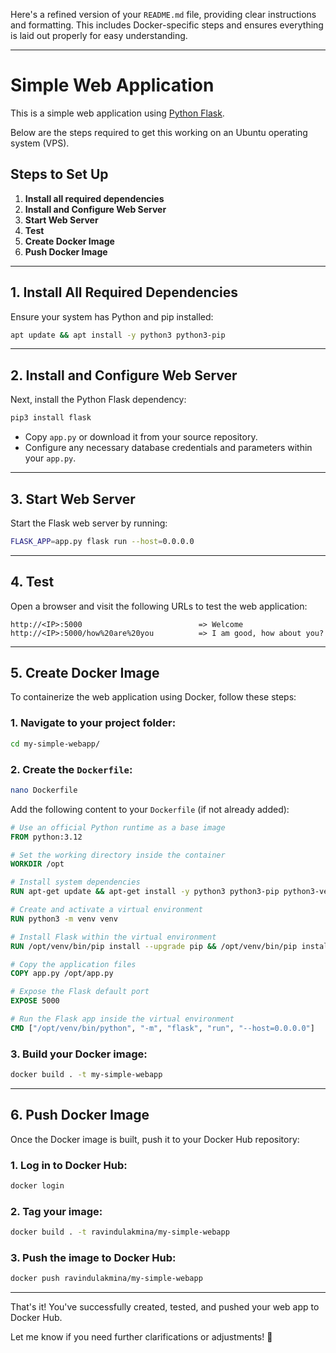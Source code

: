 Here's a refined version of your `README.md` file, providing clear instructions and formatting. This includes Docker-specific steps and ensures everything is laid out properly for easy understanding.

---

# Simple Web Application

This is a simple web application using [Python Flask](http://flask.pocoo.org/).

Below are the steps required to get this working on an Ubuntu operating system (VPS).

## Steps to Set Up

1. **Install all required dependencies**
2. **Install and Configure Web Server**
3. **Start Web Server**
4. **Test**
5. **Create Docker Image**
6. **Push Docker Image**

---

## 1. Install All Required Dependencies

Ensure your system has Python and pip installed:

```bash
apt update && apt install -y python3 python3-pip
```

---

## 2. Install and Configure Web Server

Next, install the Python Flask dependency:

```bash
pip3 install flask
```

- Copy `app.py` or download it from your source repository.
- Configure any necessary database credentials and parameters within your `app.py`.

---

## 3. Start Web Server

Start the Flask web server by running:

```bash
FLASK_APP=app.py flask run --host=0.0.0.0
```

---

## 4. Test

Open a browser and visit the following URLs to test the web application:

```
http://<IP>:5000                          => Welcome
http://<IP>:5000/how%20are%20you          => I am good, how about you?
```

---

## 5. Create Docker Image

To containerize the web application using Docker, follow these steps:

### 1. Navigate to your project folder:

```bash
cd my-simple-webapp/
```

### 2. Create the `Dockerfile`:

```bash
nano Dockerfile
```

Add the following content to your `Dockerfile` (if not already added):

```dockerfile
# Use an official Python runtime as a base image
FROM python:3.12

# Set the working directory inside the container
WORKDIR /opt

# Install system dependencies
RUN apt-get update && apt-get install -y python3 python3-pip python3-venv

# Create and activate a virtual environment
RUN python3 -m venv venv

# Install Flask within the virtual environment
RUN /opt/venv/bin/pip install --upgrade pip && /opt/venv/bin/pip install flask

# Copy the application files
COPY app.py /opt/app.py

# Expose the Flask default port
EXPOSE 5000

# Run the Flask app inside the virtual environment
CMD ["/opt/venv/bin/python", "-m", "flask", "run", "--host=0.0.0.0"]
```

### 3. Build your Docker image:

```bash
docker build . -t my-simple-webapp
```

---

## 6. Push Docker Image

Once the Docker image is built, push it to your Docker Hub repository:

### 1. Log in to Docker Hub:

```bash
docker login
```

### 2. Tag your image:

```bash
docker build . -t ravindulakmina/my-simple-webapp
```

### 3. Push the image to Docker Hub:

```bash
docker push ravindulakmina/my-simple-webapp
```

---

That's it! You've successfully created, tested, and pushed your web app to Docker Hub.

Let me know if you need further clarifications or adjustments! 🚀